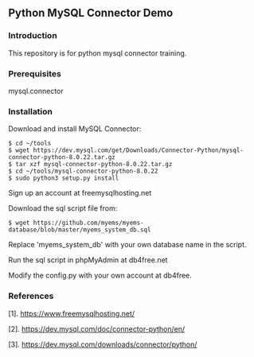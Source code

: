 ## Python MySQL Connector Demo



### Introduction

This repository is for python mysql connector training.

### Prerequisites

mysql.connector


### Installation

Download and install MySQL Connector:
```
$ cd ~/tools
$ wget https://dev.mysql.com/get/Downloads/Connector-Python/mysql-connector-python-8.0.22.tar.gz
$ tar xzf mysql-connector-python-8.0.22.tar.gz
$ cd ~/tools/mysql-connector-python-8.0.22
$ sudo python3 setup.py install
```

Sign up an account at freemysqlhosting.net

Download the sql script file from:
```
$ wget https://github.com/myems/myems-database/blob/master/myems_system_db.sql
```

Replace 'myems_system_db' with your own database name in the script.

Run the sql script in phpMyAdmin at db4free.net

Modify the config.py with your own account at db4free.

### References

[1]. https://www.freemysqlhosting.net/

[2]. https://dev.mysql.com/doc/connector-python/en/

[3]. https://dev.mysql.com/downloads/connector/python/

